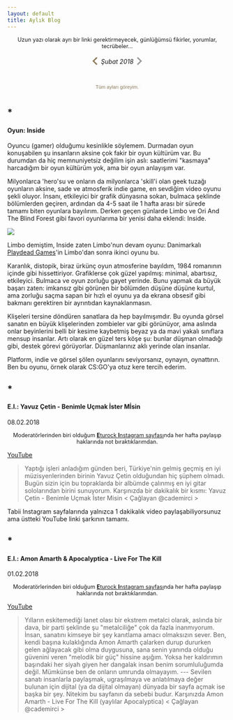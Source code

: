 ```yaml
---
layout: default
title: Aylık Blog
---
```

<p style="text-align:center; font-size: 0.9em;">Uzun yazı olarak ayrı bir linki gerektirmeyecek, günlüğümsü fikirler, yorumlar, tecrübeler...</p>
<h6 style="text-align: center;"> <a href="http://caglayandemirci.com/monthly-blog/01-18"><i class="left"></i></a> Şubat 2018 <i class="rightghost"></i></h6>
<div style="text-align: center;"><button class="downToRestMonths" onclick="myFunction()">Tüm ayları göreyim.</button></div>
<div id="hiddenLinks" style="display: none">
<a href="http://caglayandemirci.com/monthly-blog/01-18">Ocak 2018 ve Öncesi</a><br>
<a href="http://caglayandemirci.com/monthly-blog/02-18">Şubat 2018</a>
</div>

## *
#### Oyun: Inside

Oyuncu (gamer) olduğumu kesinlikle söylemem. Durmadan oyun konuşabilen şu insanların aksine çok fakir bir oyun kültürüm var. Bu durumdan da hiç memnuniyetsiz değilim işin aslı: saatlerimi "kasmaya" harcadığım bir oyun kültürüm yok, ama bir oyun anlayışım var.

Milyonlarca 'hero'su ve onların da milyonlarca 'skill'i olan geek tuzağı oyunların aksine,  sade ve atmosferik indie game, en sevdiğim video oyunu şekli oluyor. İnsanı, etkileyici bir grafik dünyasına sokan, bulmaca şeklinde bölümlerden geçiren, ardından da 4-5 saat ile 1 hafta arası bir sürede tamamı biten oyunlara bayılırım. Derken geçen günlarde Limbo ve Ori And The Blind Forest gibi favori oyunlarıma bir yenisi daha eklendi: Inside. 

![](https://i.hizliresim.com/5DLMgj.jpg)

Limbo demiştim, Inside zaten Limbo'nun devam oyunu: Danimarkalı [Playdead Games](http://playdead.com/)'in Limbo'dan sonra ikinci oyunu bu.

Karanlık, distopik, biraz ürkünç oyun atmosferine  bayıldım, 1984 romanının içinde gibi hissettiriyor. Grafiklerse çok güzel yapılmış: minimal, abartısız, etkileyici. Bulmaca ve oyun zorluğu gayet yerinde. Bunu yapmak da büyük başarı zaten: imkansız gibi görünen bir bölümden düşüne düşüne kurtul, ama zorluğu saçma sapan bir hızlı el oyunu ya da ekrana obsesif gibi bakmanı gerektiren bir ayrıntıdan kaynaklanmasın. 

Klişeleri tersine döndüren sanatlara da hep bayılmışımdır. Bu oyunda görsel sanatın en büyük klişelerinden zombieler var gibi görünüyor, ama aslında onlar beyinlerini belli bir kesime kaybetmiş beyaz ya da mavi yakalı sınıflara mensup insanlar. Artı olarak en güzel ters köşe şu: bunlar düşman olmadığı gibi, destek görevi görüyorlar. Düşmanlarınız aklı yerinde olan insanlar. 

Platform, indie ve görsel şölen oyunlarını seviyorsanız, oynayın, oynattırın. Ben bu oyunu, örnek olarak CS:GO'ya otuz kere tercih ederim. 

## *
#### E.I.: Yavuz Çetin - Benimle Uçmak İster Mİsin
<p2>08.02.2018</p2>

<p style="text-align:center; font-size: 0.9em;">Moderatörlerinden biri olduğum <a href="https://www.instagram.com/tobb_eturock/"><b>E</b>turock <b>I</b>nstagram sayfası</a>nda her hafta paylaşıp haklarında not bıraktıklarımdan.</p>

[YouTube](https://www.youtube.com/watch?v=DTSDxb4YScE)

>Yaptığı işleri anladığım günden beri, Türkiye'nin gelmiş geçmiş en iyi müzisyenlerinden birinin Yavuz Çetin olduğundan hiç şüphem olmadı. Bugün sizin için bu topraklarda bir albümde çalınmış en iyi gitar sololarından birini sunuyorum. Karşınızda bir dakikalık bir kısmı: Yavuz Çetin - Benimle Uçmak İster Misin < Çağlayan @cademirci >

Tabii Instagram sayfalarında yalnızca 1 dakikalık video paylaşabiliyorsunuz ama üstteki YouTube linki şarkının tamamı.
## *
#### E.I.: Amon Amarth & Apocalyptica - Live For The Kill 
<p2>01.02.2018</p2>

<p style="text-align:center; font-size: 0.9em;">Moderatörlerinden biri olduğum <a href="https://www.instagram.com/tobb_eturock/"><b>E</b>turock <b>I</b>nstagram sayfası</a>nda her hafta paylaşıp haklarında not bıraktıklarımdan.</p>

[YouTube](https://www.youtube.com/watch?v=iwSdO96ej4M)

>Yılların eskitemediği lanet olası bir ekstrem metalci olarak, aslında bir dava, bir parti şeklinde şu "metalciliğe" çok da fazla inanmıyorum. İnsan, sanatını kimseye bir şey kanıtlama amacı olmaksızın sever. Ben, kendi başına kulaklığında Amon Amarth çalarken durup dururken gelen ağlayacak gibi olma duygusuna, sana senin yanında olduğu güvenini veren "melodik bir güç" hissine aşığım. Yoksa her kaldırımın başındaki her siyah giyen her dangalak insan benim sorumluluğumda değil. Mümkünse ben de onların umrunda olmayayım. --- Sevilen sanatı insanlarla paylaşmak, ugraşılmaya ve anlatılmaya değer bulunan için dijital (ya da dijital olmayan) dünyada bir sayfa açmak ise başka bir şey. Nitekim bu sayfanın da sebebi budur. Karşınızda Amon Amarth - Live For The Kill (yaylılar Apocalyptica) < Çağlayan @cademirci >

<style>
i {
  border: solid #8c7b5a;
  border-width: 0 3px 3px 0;
  display: inline-block;
  padding: 5px;
}

i.right {
  transform: rotate(-45deg);
  -webkit-transform: rotate(-45deg);
}

i.rightghost {
  transform: rotate(-45deg);
  -webkit-transform: rotate(-45deg);
  border: solid #999;
  border-width: 0 3px 3px 0;
  display: inline-block;
  padding: 5px;
}

i.left {
  transform: rotate(135deg);
  -webkit-transform: rotate(135deg);
}
.downToRestMonths {
border: none;
font-size: 0.8em; 
color: #8c7b5a;
margin: 10px;
background-color: #fafafa;
}
</style>
<link rel="stylesheet" href="css_files/FPstyle.css">
<link rel="stylesheet" href="css_files/tomorow-night.css">

<script>
function myFunction() {
var x = document.getElementById("hiddenLinks");
if (x.style.display === "block") {
x.style.display = "none";
} else {
x.style.display = "block";
}
}
</script>